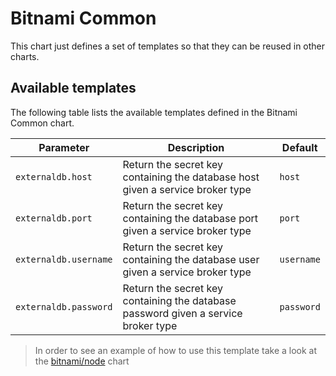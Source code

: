 # Bitnami Common

This chart just defines a set of templates so that they can be reused in other charts.

## Available templates

The following table lists the available templates defined in the Bitnami Common chart.

| Parameter                     | Description                                                                         | Default                |
| ----------------------------- | ----------------------------------------------------------------------------------- | ---------------------- |
| `externaldb.host`             | Return the secret key containing the database host given a service broker type      | `host`                 |
| `externaldb.port`             | Return the secret key containing the database port given a service broker type      | `port`                 |
| `externaldb.username`         | Return the secret key containing the database user given a service broker type      | `username`             |
| `externaldb.password`         | Return the secret key containing the database password given a service broker type  | `password`             |

> In order to see an example of how to use this template take a look at the [bitnami/node](https://github.com/bitnami/charts/tree/master/bitnami/node) chart